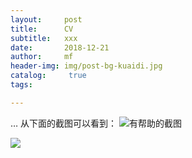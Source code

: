 ```yaml
---
layout:     post
title:      CV
subtitle:   xxx
date:       2018-12-21
author:     mf
header-img: img/post-bg-kuaidi.jpg
catalog: 	 true
tags:

---
```


… 从下面的截图可以看到：
![有帮助的截图](https://mingfengwang93.github.io/assets/mp-and-roughness.png)

![](https://images.ifanr.cn/wp-content/uploads/2018/06/WWDC-10.jpg)





